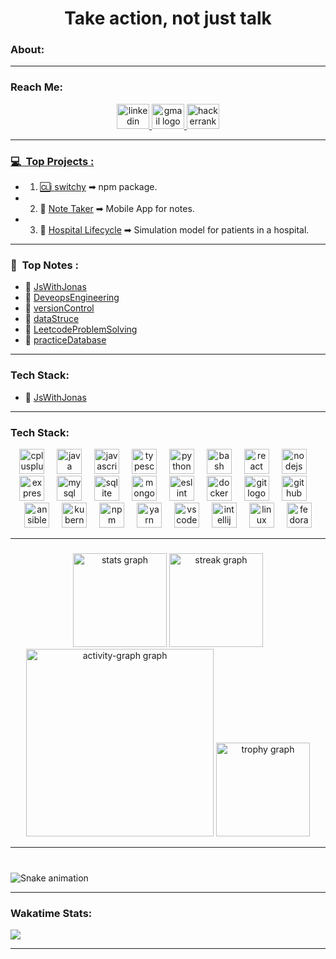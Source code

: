 <h1 align="center">Take action, not just talk</h1>

### About:

---

### Reach Me: 

<div align="center">
  <a href="https://www.linkedin.com/in/abdelrhman-sayed-505478240/"/>
  <img src="https://raw.githubusercontent.com/maurodesouza/profile-readme-generator/master/src/assets/icons/social/linkedin/default.svg" width="52" height="40" alt="linkedin logo"  />
  <a href ="abdelrhmansayed122003@gmail.com"/>
  <img src="https://raw.githubusercontent.com/maurodesouza/profile-readme-generator/master/src/assets/icons/social/gmail/default.svg" width="52" height="40" alt="gmail logo"  />
  <a href="https://www.hackerrank.com/profile/abdelrhmansayed4"/>
  <img src="https://raw.githubusercontent.com/maurodesouza/profile-readme-generator/master/src/assets/icons/social/hackerrank/default.svg" width="52" height="40" alt="hackerrank logo"  />
</div>

---

<h3> 💻 &nbsp;Top Projects : </h3>

- 1. 🆑i [switchy](https://www.npmjs.com/package/switchy-cli) ➡ npm package.
- 2. 📔 [Note Taker](https://github.com/MustafaAhmed313/Note-Taker/releases/tag/v1.0.0) ➡ Mobile App for notes.
- 3. 🏥 [Hospital Lifecycle](https://github.com/MustafaAhmed313/hospital-simulation) ➡ Simulation model for patients in a hospital.

---

<h3> 📓 &nbsp;Top Notes : </h3>

-  📌 [JsWithJonas](https://github.com/Abdelrahman122003/JsWithJonas)
-  📌 [DeveopsEngineering](https://github.com/Abdelrahman122003/DeveopsEngineering)
-  📌 [versionControl](https://github.com/Abdelrahman122003/versionControl)
-  📌 [dataStruce](https://github.com/Abdelrahman122003/dataStructure)
-  📌 [LeetcodeProblemSolving](https://github.com/Abdelrahman122003/LeetcodeProblemSolving)
-  📌 [practiceDatabase](https://github.com/Abdelrahman122003/practiceDatabase)

---

### Tech Stack:
-  📌 [JsWithJonas](https://github.com/Abdelrahman122003/JsWithJonas)
---

### Tech Stack:

<div align="center">
  <img src="https://cdn.jsdelivr.net/gh/devicons/devicon/icons/cplusplus/cplusplus-original.svg" height="40" alt="cplusplus logo"  />
  <img width="12" />
  <img src="https://cdn.jsdelivr.net/gh/devicons/devicon/icons/java/java-original.svg" height="40" alt="java logo"  />
  <img width="12" />
  <img src="https://cdn.jsdelivr.net/gh/devicons/devicon/icons/javascript/javascript-original.svg" height="40" alt="javascript logo"  />
  <img width="12" />
  <img src="https://cdn.jsdelivr.net/gh/devicons/devicon/icons/typescript/typescript-original.svg" height="40" alt="typescript logo"  />
  <img width="12" />
  <img src="https://cdn.jsdelivr.net/gh/devicons/devicon/icons/python/python-original.svg" height="40" alt="python logo"  />
  <img width="12" />
  <img src="https://cdn.jsdelivr.net/gh/devicons/devicon/icons/bash/bash-original.svg" height="40" alt="bash logo"  />
  <img width="12" />
  <img src="https://cdn.jsdelivr.net/gh/devicons/devicon/icons/react/react-original.svg" height="40" alt="react logo"  />
  <img width="12" />
  <img src="https://cdn.jsdelivr.net/gh/devicons/devicon/icons/nodejs/nodejs-original.svg" height="40" alt="nodejs logo"  />
  <img width="12" />
  <img src="https://cdn.jsdelivr.net/gh/devicons/devicon/icons/express/express-original.svg" height="40" alt="express logo"  />
  <img width="12" />
  <img src="https://cdn.jsdelivr.net/gh/devicons/devicon/icons/mysql/mysql-original.svg" height="40" alt="mysql logo"  />
  <img width="12" />
  <img src="https://cdn.jsdelivr.net/gh/devicons/devicon/icons/sqlite/sqlite-original.svg" height="40" alt="sqlite logo"  />
  <img width="12" />
  <img src="https://cdn.jsdelivr.net/gh/devicons/devicon/icons/mongodb/mongodb-original.svg" height="40" alt="mongodb logo"  />
  <img width="12" />
  <img src="https://cdn.jsdelivr.net/gh/devicons/devicon/icons/eslint/eslint-original.svg" height="40" alt="eslint logo"  />
  <img width="12" />
  <img src="https://cdn.jsdelivr.net/gh/devicons/devicon/icons/docker/docker-original.svg" height="40" alt="docker logo"  />
  <img width="12" />
  <img src="https://cdn.jsdelivr.net/gh/devicons/devicon/icons/git/git-original.svg" height="40" alt="git logo"  />
  <img width="12" />
  <img src="https://cdn.jsdelivr.net/gh/devicons/devicon/icons/github/github-original.svg" height="40" alt="github logo"  />
  <img width="12" />
  <img src="https://cdn.jsdelivr.net/gh/devicons/devicon/icons/ansible/ansible-original.svg" height="40" alt="ansible logo"  />
  <img width="12" />
  <img src="https://cdn.jsdelivr.net/gh/devicons/devicon/icons/kubernetes/kubernetes-plain.svg" height="40" alt="kubernetes logo"  />
  <img width="12" />
  <img src="https://cdn.jsdelivr.net/gh/devicons/devicon/icons/npm/npm-original-wordmark.svg" height="40" alt="npm logo"  />
  <img width="12" />
  <img src="https://cdn.jsdelivr.net/gh/devicons/devicon/icons/yarn/yarn-original.svg" height="40" alt="yarn logo"  />
  <img width="12" />
  <img src="https://cdn.jsdelivr.net/gh/devicons/devicon/icons/vscode/vscode-original.svg" height="40" alt="vscode logo"  />
  <img width="12" />
  <img src="https://cdn.jsdelivr.net/gh/devicons/devicon/icons/intellij/intellij-original.svg" height="40" alt="intellij logo"  />
  <img width="12" />
  <img src="https://cdn.jsdelivr.net/gh/devicons/devicon/icons/linux/linux-original.svg" height="40" alt="linux logo"  />
  <img width="12" />
  <img src="https://cdn.jsdelivr.net/gh/devicons/devicon/icons/fedora/fedora-original.svg" height="40" alt="fedora logo"  />
</div>

--- 

###

<div align="center">
  <img src="https://github-readme-stats.vercel.app/api?username=Abdelrahman122003&hide_title=false&hide_rank=false&show_icons=true&include_all_commits=true&count_private=true&disable_animations=false&theme=algolia&locale=en&hide_border=false&order=1" height="150" alt="stats graph"  />
  <img src="https://streak-stats.demolab.com?user=Abdelrahman122003&locale=en&mode=daily&theme=algolia&hide_border=false&border_radius=5&order=3" height="150" alt="streak graph"  />
  <img src="https://github-readme-activity-graph.vercel.app/graph?username=Abdelrahman122003&radius=16&theme=github-dark&area=true&order=5" height="300" alt="activity-graph graph"  />
  <img src="https://github-profile-trophy.vercel.app?username=Abdelrahman122003&theme=algolia&column=-1&row=1&margin-w=8&margin-h=8&no-bg=false&no-frame=false&order=4" height="150" alt="trophy graph"  />
</div>

---

###

<br clear="both">

<img src="https://github.com/Abdelrahman122003/Abdelrahman122003/.github/workflows/snake.yml" alt="Snake animation" />

---

### Wakatime Stats:

<a href="https://wakatime.com"><img src="https://wakatime.com/share/@9415ba20-37b4-4c6b-abf2-dd6e06c6011a/eb14617e-3d09-42d1-9ed0-63a386bce662.png" /></a>

---

###
